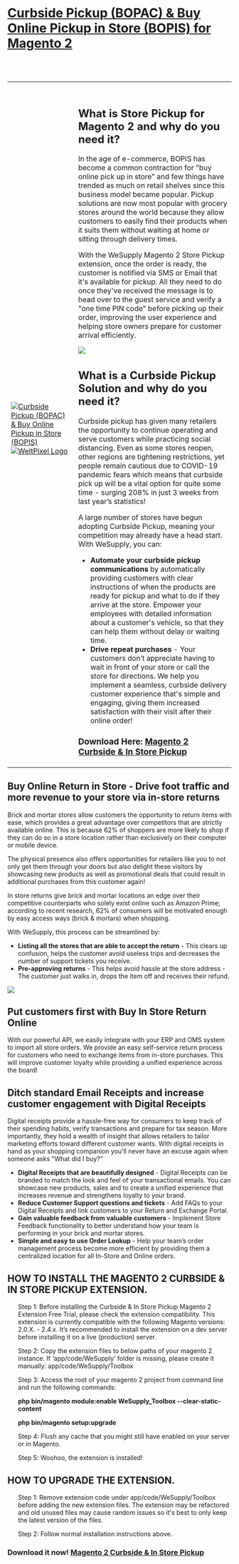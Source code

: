 <h1><a href="https://wesupplylabs.com/bopis-buy-online-pickup-in-store-bopac-buy-online-pickup-at-curbside-features/">Curbside Pickup (BOPAC) & Buy Online Pickup in Store (BOPIS) for Magento 2</a></h1>
<br/><br/>
<table>
  <tr>
  <td width="30%" valign="center" style="
    border: none;
"><br><a href="https://wesupplylabs.com/bopis-buy-online-pickup-in-store-bopac-buy-online-pickup-at-curbside-features/"><img src="https://wesupplylabs.com/wp-content/uploads/2020/03/ecommerce-order-tracking.png" alt="Curbside Pickup (BOPAC) & Buy Online Pickup in Store (BOPIS)"></a>
<br><a href="https://www.weltpixel.com"><img src="https://www.weltpixel.com/media/wysiwyg/weltpixel_1000x1000.png" alt="WeltPixel Logo"></a></td>
  <td style="border:none;"><br>
    <h2>What is Store Pickup for Magento 2 and why do you need it?</h2>
                        <p>
                       In the age of e-commerce, BOPIS has become a common contraction for "buy online pick up in store" and few things have trended as much on retail shelves since this business model became popular. Pickup solutions are now most popular with grocery stores around the world because they allow customers to easily find their products when it suits them without waiting at home or sitting through delivery times.
                       </p>
                       <p>
With the WeSupply Magento 2 Store Pickup extension, once the order is ready, the customer is notified via SMS or Email that it's available for pickup. All they need to do once they've received the message is to head over to the guest service and verify a "one time PIN code" before picking up their order, improving the user experience and helping store owners prepare for customer arrival efficiently.
</p>
<p><img src="https://wesupplylabs.com/wp-content/uploads/2020/05/pick-up.png"></p>
    <h2>What is a Curbside Pickup Solution and why do you need it?</h2>
<p>
Curbside pickup has given many retailers the opportunity to continue operating and serve customers while practicing social distancing. Even as some stores reopen, other regions are tightening restrictions, yet people remain cautious due to COVID-19 pandemic fears which means that curbside pick up will be a vital option for quite some time - surging 208% in just 3 weeks from last year’s statistics!
</p>
<p>
A large number of stores have begun adopting Curbside Pickup, meaning your competition may already have a head start. With WeSupply, you can:
                        </p>
                        <ul>
                         <li>
                          <strong>Automate your curbside pickup communications</strong> by automatically providing customers with clear instructions of when the products are ready for pickup and what to do if they arrive at the store. Empower your employees with detailed information about a customer's vehicle, so that they can help them without delay or waiting time.
                         </li>
                         <li>
<strong>Drive repeat purchases</strong> - Your customers don’t appreciate having to wait in front of your store or call the store for directions. We help you implement a seamless, curbside delivery customer experience that's simple and engaging, giving them increased satisfaction with their visit after their online order!
                         </li>
                       </ul>
                        <h3>Download Here: <a href="https://support.wesupplylabs.com/hc/en-us/articles/360037959632-Magento-2-Extension">Magento 2 Curbside & In Store Pickup</a></h3>
</div></td>
 </tr>

    
          
            
    

          
    
    
  
</table>
    <h2>Buy Online Return in Store - Drive foot traffic and more revenue to your store via in-store returns</h2>
<p>
Brick and mortar stores allow customers the opportunity to return items with ease, which provides a great advantage over competitors that are strictly available online. This is because 62% of shoppers are more likely to shop if they can do so in a store location rather than exclusively on their computer or mobile device.
</p>
<p>
The physical presence also offers opportunities for retailers like you to not only get them through your doors but also delight these visitors by showcasing new products as well as promotional deals that could result in additional purchases from this customer again!
                        </p>
                        <p>
                          In store returns give brick and mortar locations an edge over their competitive counterparts who solely exist online such as Amazon Prime; according to recent research, 62% of consumers will be motivated enough by easy access ways (brick & mortars) when shopping.
                        </p>
                        <p>
                          With WeSupply, this process can be streamlined by:
                        </p>
                        <ul>
                         <li>
                          <strong>Listing all the stores that are able to accept the return</strong> - This clears up confusion, helps the customer avoid useless trips and decreases the number of support tickets you receive.
                         </li>
                         <li>
<strong>Pre-approving returns</strong> - This helps avoid hassle at the store address - The customer just walks in, drops the item off and receives their refund.
                         </li>
                       </ul>
                       <p><img src="https://wesupplylabs.com/wp-content/uploads/2019/02/12-min.png"></p>
                       <h2>Put customers first with Buy In Store Return Online</h2>
<p>
With our powerful API, we easily integrate with your ERP and OMS system to import all store orders. We provide an easy self-service return process for customers who need to exchange items from in-store purchases. This will improve customer loyalty while providing a unified experience across the board!
</p>
<h2>Ditch standard Email Receipts and increase customer engagement with Digital Receipts</h2>
<p>
Digital receipts provide a hassle-free way for consumers to keep track of their spending habits, verify transactions and prepare for tax season. More importantly, they hold a wealth of insight that allows retailers to tailor marketing efforts toward different customer wants. With digital receipts in hand as your shopping companion you'll never have an excuse again when someone asks "What did I buy?"
</p>
                        <ul>
                         <li>
                          <strong>Digital Receipts that are beautifully designed</strong> - Digital Receipts can be branded to match the look and feel of your transactional emails. You can showcase new products, sales and to create a unified experience that increases revenue and strengthens loyalty to your brand.
                         </li>
                         <li>
<strong>Reduce Customer Support questions and tickets</strong> - Add FAQs to your Digital Receipts and link customers to your Return and Exchange Portal.
                         </li>
                         <li>
<strong>Gain valuable feedback from valuable customers</strong> - Implement Store Feedback functionality to better understand how your team is performing in your brick and mortar stores.
                         </li>
<li>
<strong>Simple and easy to use Order Lookup</strong> - Help your team’s order management process become more efficient by providing them a centralized location for all In-Store and Online orders.
</li>
                       </ul>
  </td>
 </tr>
     </div></td>
 </tr>
</table>
                      <h2>HOW TO INSTALL THE MAGENTO 2 CURBSIDE & IN STORE PICKUP EXTENSION.</h2>
<ul>
  <p>
Step 1:
Before installing the Curbside & In Store Pickup Magento 2 Extension Free Trial, please check the extension compatibility. This extension is currently compatible with the following Magento versions: 2.0.X. - 2.4.x. It’s recommended to install the extension on a dev server before installing it on a live (production) server.
</p>
<p>
Step 2:
Copy the extension files to below paths of your magento 2 instance. If ‘app/code/WeSupply’ folder is missing, please create it manually:
app/code/WeSupply/Toolbox
</p>
<p>
Step 3:
Access the root of your magento 2 project from command line and run the following commands:
    <p>
      <strong>php bin/magento module:enable WeSupply_Toolbox --clear-static-content</strong>
    </p>
    <p>
<strong>php bin/magento setup:upgrade</strong>
</p>
<p>
Step 4:
Flush any cache that you might still have enabled on your server or in Magento.
</p>
<p>
Step 5:
Woohoo, the extension is installed!
</p>
</ul>
</div>
  </td>
 </tr>
      </div></td>
 </tr>
</table>
<h2>HOW TO UPGRADE THE EXTENSION.</h2>
<ul>
  <p>
    Step 1: Remove extension code under app/code/WeSupply/Toolbox before adding the new extension files. The extension may be refactored and old unused files may cause random issues so it's best to only keep the latest version of the files.
  </p>
  <p>
    Step 2: Follow normal installation instructions above.
  </p>
</ul>
  </td>
 </tr>
 </table>
                       <h3>Download it now! <a href="https://support.wesupplylabs.com/hc/en-us/articles/360037959632-Magento-2-Extension">Magento 2 Curbside & In Store Pickup</a></h3>
